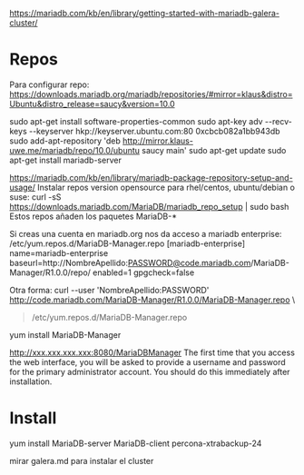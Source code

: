 https://mariadb.com/kb/en/library/getting-started-with-mariadb-galera-cluster/

# Repos
Para configurar repo:
https://downloads.mariadb.org/mariadb/repositories/#mirror=klaus&distro=Ubuntu&distro_release=saucy&version=10.0

sudo apt-get install software-properties-common
sudo apt-key adv --recv-keys --keyserver hkp://keyserver.ubuntu.com:80 0xcbcb082a1bb943db
sudo add-apt-repository 'deb http://mirror.klaus-uwe.me/mariadb/repo/10.0/ubuntu saucy main'
sudo apt-get update
sudo apt-get install mariadb-server


https://mariadb.com/kb/en/library/mariadb-package-repository-setup-and-usage/
Instalar repos version opensource para rhel/centos, ubuntu/debian o suse:
curl -sS https://downloads.mariadb.com/MariaDB/mariadb_repo_setup | sudo bash
Estos repos añaden los paquetes MariaDB-*


Si creas una cuenta en mariadb.org nos da acceso a mariadb enterprise:
/etc/yum.repos.d/MariaDB-Manager.repo
[mariadb-enterprise]
name=mariadb-enterprise
baseurl=http://NombreApellido:PASSWORD@code.mariadb.com/MariaDB-Manager/R1.0.0/repo/
enabled=1
gpgcheck=false


Otra forma:
curl --user 'NombreApellido:PASSWORD' \
http://code.mariadb.com/MariaDB-Manager/R1.0.0/MariaDB-Manager.repo \
> /etc/yum.repos.d/MariaDB-Manager.repo


yum install MariaDB-Manager

http://xxx.xxx.xxx.xxx:8080/MariaDBManager
The first time that you access the web interface, you will be asked to provide a username and password for the primary administrator account. You should do this immediately after installation. 


# Install
yum install MariaDB-server MariaDB-client percona-xtrabackup-24

mirar galera.md para instalar el cluster
